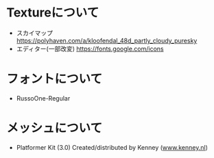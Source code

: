 # Textureについて
- スカイマップ https://polyhaven.com/a/kloofendal_48d_partly_cloudy_puresky 
- エディター(一部改変) https://fonts.google.com/icons

# フォントについて
- RussoOne-Regular 

# メッシュについて
- Platformer Kit (3.0) Created/distributed by Kenney (www.kenney.nl)
